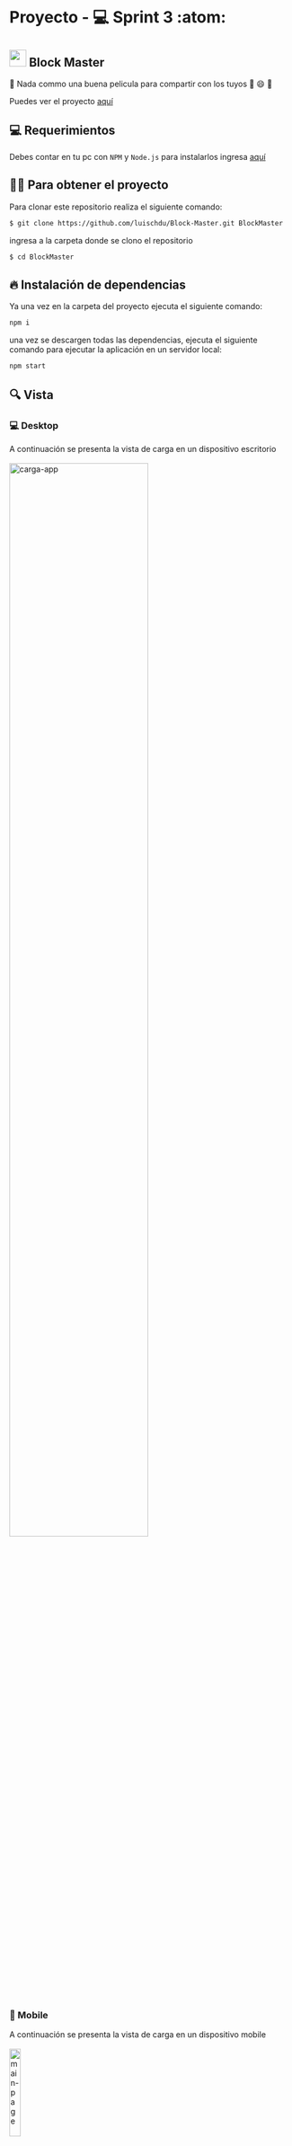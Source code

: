 # Proyecto - :computer: Sprint 3  :atom:

## <img width=30px src='https://i.imgur.com/F2ZlOa6.png'> Block Master


🎦 Nada commo una buena pelicula para compartir con los tuyos 🎥 😄 🎇


Puedes ver el proyecto [aquí](https://luischdu.github.io/Block-Master)

## :computer: Requerimientos

Debes contar en tu pc con `NPM` y `Node.js` para instalarlos ingresa [aquí](https://nodejs.org/en/)

## :technologist: Para obtener el proyecto

Para clonar este repositorio realiza el siguiente comando:

```bash
$ git clone https://github.com/luischdu/Block-Master.git BlockMaster
```
ingresa a la carpeta donde se clono el repositorio

```bash
$ cd BlockMaster
```

## 🔥 Instalación de dependencias

Ya una vez en la carpeta del proyecto ejecuta el siguiente comando:

```bash
npm i
```

una vez se descargen todas las dependencias, ejecuta el siguiente comando para ejecutar la aplicación en un servidor local:

```bash
npm start
```

## 🔍 Vista

### 💻 Desktop
A continuación se presenta la vista de carga en un dispositivo escritorio
<br></br>
<img src='https://i.imgur.com/HyYMNik.png' alt='carga-app' width=70%>

### 📱 Mobile
A continuación se presenta la vista de carga en un dispositivo mobile
<br></br>
<img src='https://i.imgur.com/xJMVzXE.png' alt='main-page' width=20%>

## :man_technologist: Autor

* **Luis Chávez**  - [@luischdu](https://github.com/luischdu)
